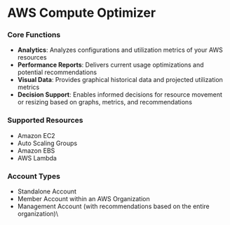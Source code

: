 # AWS Compute Optimizer

### Core Functions

* **Analytics**: Analyzes configurations and utilization metrics of your AWS resources
* **Performance Reports**: Delivers current usage optimizations and potential recommendations
* **Visual Data**: Provides graphical historical data and projected utilization metrics
* **Decision Support**: Enables informed decisions for resource movement or resizing based on graphs, metrics, and recommendations

### Supported Resources

* Amazon EC2
* Auto Scaling Groups
* Amazon EBS
* AWS Lambda

### Account Types

* Standalone Account
* Member Account within an AWS Organization
* Management Account (with recommendations based on the entire organization)\
